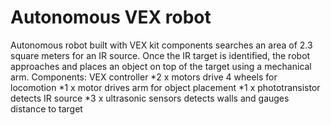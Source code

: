 # Autonomous VEX robot
 Autonomous robot built with VEX kit components searches an area of 2.3 square meters for an IR source. Once the IR target is identified, the robot approaches and places an object on top of the target using a mechanical arm.
 Components: 
  VEX controller
  *2 x motors drive 4 wheels for locomotion
  *1 x motor drives arm for object placement
  *1 x phototransistor detects IR source
  *3 x ultrasonic sensors detects walls and gauges distance to target

